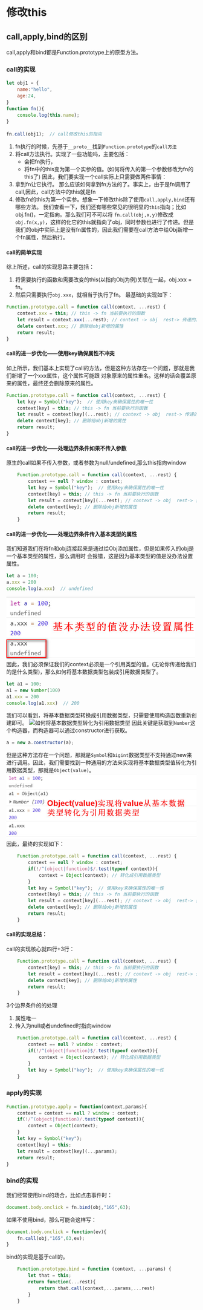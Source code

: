 


# 修改this

## call,apply,bind的区别
call,apply和bind都是Function.prototype上的原型方法。
### call的实现
```js
let obj1 = {
    name:"hello",
    age:24,
}
function fn(){
    console.log(this.name);
}

fn.call(obj1);  // call修改this的指向
```
1. fn执行的时候，先基于`__proto__`找到`Function.prototype`的`call方法`
2. 将call方法执行。实现了一些功能吗，主要包括：
    * 会把fn执行，
    * 将fn中的this变为第一个实参的值。(如何将传入的第一个参数修改为fn的this了)
因此，我们要实现一个call实际上只需要做两件事情：
1. 拿到fn让它执行。
那么应该如何拿到fn方法的了。事实上，由于是fn调用了call,因此，call方法中的this就是fn
2. 修改fn的this为第一个实参。想象一下修改this除了使用`call,apply,bind`还有哪些方法。
我们查看一下，我们还有哪些常见的很明显的`this`指向；比如obj.fn()，一定指向。那么我们可不可以将
`fn.call(obj,x,y)`修改成`obj.fn(x,y)`，这样的化它的this就指向了obj，同时参数也进行了传递。但是
我们的obj中实际上是没有fn属性的，因此我们需要在call方法中给Obj新增一个fn属性，然后执行。

#### call的简单实现
综上所述，call的实现思路主要包括：
1. 将需要执行的函数和需要改变的this(以指向Obj为例)关联在一起，obj.xxx = fn。
2. 然后只需要执行`obj.xxx`，就相当于执行了fn。
最基础的实现如下：
```js
Function.prototype.call = function call(context, ...rest) {
    context.xxx = this; // this -> fn 当前要执行的函数
    let result = context.xxx(...rest); // context -> obj  rest-> 传递的其他参数
    delete context.xxx; // 删除给obj新增的属性
    return result;
}
```

#### call的进一步优化——使用key确保属性不冲突
如上所示，我们基本上实现了call的方法，但是这种方法存在一个问题，那就是我们新增了一个xxx属性，这个属性可能跟
对象原来的属性重名。这样的话会覆盖原来的属性，最终还会删除原来的属性。
```js
Function.prototype.call = function call(context, ...rest) {
    let key = Symbol("key");  // 使用key来确保属性的唯一性
    context[key] = this; // this -> fn 当前要执行的函数
    let result = context[key](...rest); // context -> obj  rest-> 传递的其他参数
    delete context[key]; // 删除给obj新增的属性
    return result;
}
```
#### call的进一步优化——处理边界条件如果不传入参数
原生的call如果不传入参数，或者参数为null/undefined,那么this指向window
```js
    Function.prototype.call = function call(context, ...rest) {
        context == null ? window : context;
        let key = Symbol("key");  // 使用key来确保属性的唯一性
        context[key] = this; // this -> fn 当前要执行的函数
        let result = context[key](...rest); // context -> obj  rest-> 传递的其他参数
        delete context[key]; // 删除给obj新增的属性
        return result;
    }
```
#### call的进一步优化——处理边界条件传入基本类型的属性
我们知道我们在将fn和obj连接起来是通过给Obj添加属性，但是如果传入的obj是一个基本类型的属性，那么调用时
会报错，这是因为基本类型的值是没办法设置属性。
```js
let a = 100;
a.xxx = 200
console.log(a.xxx)  // undefined
```
![](./imgs/基本类型的值无法设置属性.jpg)
因此，我们必须保证我们的context必须是一个引用类型的值。(无论你传递给我们的是什么类型)，那么如何将基本数据类型包装成引用数据类型了。
```js
let a1 = 100;
a1 = new Number(100)
a1.xxx = 200
console.log(a1.xxx)  // 200
```
我们可以看到，将基本数据类型转换成引用数据类型，只需要使用构造函数重新创建即可。
![如何将基本数据类型转化为引用数据类型](./imgs/如何将基本数据类型转化为引用数据类型.jpg)
因此关键是获取到`Number`这个构造器，而构造器可以通过constructor进行获取。
```js
a = new a.constructor(a);
```
但是这种方法存在一个问题，那就是`Symbol`和`bigint`数据类型不支持通过new来进行调用。因此，我们需要找到一种通用的方法来实现将基本数据类型值转化为引用数据类型，那就是`Object(value)`。
![通过Object将基本数据类型转化成引用数据类型](./imgs/通过Object将基本数据类型转化成引用数据类型.jpg)
因此，最终的实现如下：
```js
    Function.prototype.call = function call(context, ...rest) {
        context == null ? window : context;
        if(!/^(object|function)$/.test(typeof context)){
            context = Object(context); // 转化成引用数据类型
        }
        let key = Symbol("key");  // 使用key来确保属性的唯一性
        context[key] = this; // this -> fn 当前要执行的函数
        let result = context[key](...rest); // context -> obj  rest-> 传递的其他参数
        delete context[key]; // 删除给obj新增的属性
        return result;
    }
```

####  call的实现总结：
call的实现核心就四行+3行：
```js
    Function.prototype.call = function call(context, ...rest) {
        context[key] = this; // this -> fn 当前要执行的函数
        let result = context[key](...rest); // context -> obj  rest-> 传递的其他参数
        delete context[key]; // 删除给obj新增的属性
        return result;
    }
```
3个边界条件的的处理
1. 属性唯一
2. 传入为null或者undefined时指向window
```js
    Function.prototype.call = function call(context, ...rest) {
        context == null ? window : context;
        if(!/^(object|function)$/.test(typeof context)){
            context = Object(context); // 转化成引用数据类型
        }
        let key = Symbol("key");  // 使用key来确保属性的唯一性
    }

```

### apply的实现
```js
Function.prototype.apply = function(context,params){
    context = context == null ? window : context;
    if(!/^(object|function)/.test(typeof context)){
        context = Object(context);
    }
    let key = Symbol("key");
    context[key] = this;
    let result = context[key](...params);
    return result;
}
```

### bind的实现
我们经常使用bind的场合，比如点击事件时：
```js
document.body.onclick = fn.bind(obj,"165",63);
```
如果不使用bind，那么可能会这样写：
```js
document.body.onclick = function(ev){
    fn.call(obj,"165",63,ev);
}
```
bind的实现是基于call的。
```js
    Function.prototype.bind = function (context, ...params) {
        let that = this;
        return function(...rest){
            return that.call(context,...params,...rest)
        }
    }
```
